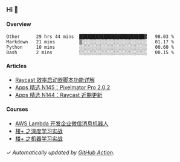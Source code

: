 ### Hi 👋

#### Overview

<!--START_SECTION:waka-->
```text
Other      29 hrs 44 mins  ████████████████████████▓   98.03 % 
Markdown   21 mins         ▒░░░░░░░░░░░░░░░░░░░░░░░░   01.17 % 
Python     10 mins         ░░░░░░░░░░░░░░░░░░░░░░░░░   00.60 % 
Bash       2 mins          ░░░░░░░░░░░░░░░░░░░░░░░░░   00.15 % 
```
<!--END_SECTION:waka-->

#### Articles

<!-- BLOG:START -->
- [Raycast 效率启动器脚本功能详解](http://huhuhang.com/post/sspai/64399)
- [Apps 精选 N145：Pixelmator Pro 2.0.2](http://huhuhang.com/post/product-hunt/product-hunt-n145)
- [Apps 精选 N144：Raycast 近期更新](http://huhuhang.com/post/product-hunt/product-hunt-n144)
<!-- BLOG:END -->

#### Courses

<!-- SYL:START -->
- [AWS Lambda 开发企业微信消息机器人](https://lanqiao.cn/courses/2868)
- [楼+ 之深度学习实战](https://lanqiao.cn/courses/2617)
- [楼+ 之机器学习实战](https://lanqiao.cn/courses/2616)
<!-- SYL:END -->

###### ✓ Automatically updated by [GitHub Action](https://github.com/huhuhang/huhuhang/actions).
